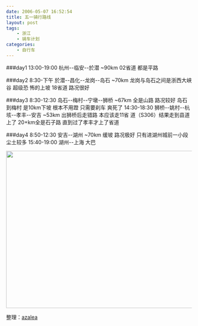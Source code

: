 ```yaml
---
date: 2006-05-07 16:52:54
title: 五一骑行路线
layout: post
tags:
    - 浙江
    - 骑车计划
categories:
    - 自行车
---
```

###day1
13:00-19:00 杭州--临安--於潜 ~90km 02省道 都是平路

###day2
8:30-下午 於潜--昌化--龙岗--岛石 ~70km 龙岗与岛石之间是浙西大峡谷 超级恐
怖的上坡 18省道 路况很好

###day3
8:30-12:30 岛石--梅村--宁墩--狮桥 ~67km 全是山路 路况较好 岛石到梅村
是10km下坡 根本不用蹬 只需要刹车 爽死了
14:30-18:30 狮桥--姚村--杭垓--孝丰--安吉 ~53km 出狮桥后走错路 本应该走11省
道（S306）结果走到县道上了 20+km全是石子路 直到过了孝丰才上了省道

###day4
8:50-12:30 安吉--湖州 ~70km 缓坡 路况极好 只有进湖州城前一小段尘土较多
15:40-19:00 湖州--上海 大巴

<img class="alignnone" title="zhexi" src="https://lh3.googleusercontent.com/-5EjJrFvCTtw/Tvogy2Jt7AI/AAAAAAABicE/iLgJwFRzKj8/s800/9529454.jpg" alt="" width="600" height="426" />

整理：[azalea](http://azaleasays.com)
